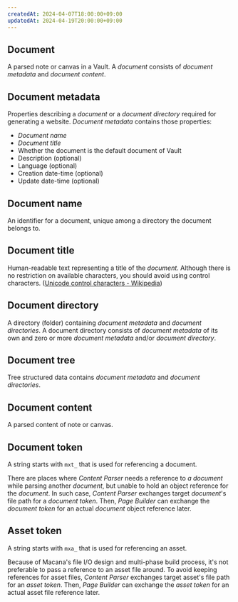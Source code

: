 ```yaml
---
createdAt: 2024-04-07T18:00:00+09:00
updatedAt: 2024-04-19T20:00:00+09:00
---
```


## Document

A parsed note or canvas in a Vault.
A *document* consists of *document metadata* and *document content*.

## Document metadata

Properties describing a *document* or a *document directory* required for generating a website.
*Document metadata* contains those properties:

- *Document name*
- *Document title*
- Whether the document is the default document of Vault
- Description (optional)
- Language (optional)
- Creation date-time (optional)
- Update date-time (optional)

## Document name

An identifier for a document, unique among a directory the document belongs to.

## Document title

Human-readable text representing a title of the *document*.
Although there is no restriction on available characters, you should avoid using control characters. ([Unicode control characters - Wikipedia](https://en.wikipedia.org/wiki/Unicode_control_characters))

## Document directory

A directory (folder) containing *document metadata* and *document directories*.
A document directory consists of *document metadata* of its own and zero or more *document metadata* and/or *document directory*.

## Document tree

Tree structured data contains *document metadata* and *document directories*.

## Document content

A parsed content of note or canvas.

## Document token

A string starts with `mxt_` that is used for referencing a document.

There are places where *Content Parser* needs a reference to *a document* while parsing another *document*, but unable to hold an object reference for the *document*.
In such case, *Content Parser* exchanges target *document*'s file path for a *document token*.
Then, *Page Builder* can exchange the *document token* for an actual *document* object reference later.

## Asset token

A string starts with `mxa_` that is used for referencing an asset.

Because of Macana's file I/O design and multi-phase build process, it's not preferable to pass a reference to an asset file around.
To avoid keeping references for asset files, *Content Parser* exchanges target asset's file path for an *asset token*.
Then, *Page Builder* can exchange the *asset token* for an actual asset file reference later.